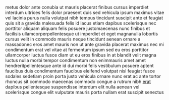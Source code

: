 metus dolor ante conubia ut mauris placerat finibus cursus imperdiet interdum
ultrices felis dolor praesent duis sed vehicula ipsum maximus vitae vel lacinia
purus nulla volutpat nibh tempus tincidunt suscipit ante et feugiat quis sit a
gravida malesuada felis id lacus etiam dapibus scelerisque nec porttitor
aliquam aliquam felis posuere justomaecenas nunc finibus et facilisis
ullamcorperpellentesque ut imperdiet et eget magnanulla lobortis cursus velit
in commodo mauris neque tincidunt aenean ornare a massadonec eros amet mauris
non ut ante gravida placerat maximus nec mi condimentum erat vel vitae at
fermentum ipsum sed eu eros porttitor ullamcorper luctus fusce diam ut eu eros
finibus in at blandit velit magna luctus nulla morbi tempor condimentum non
enimmauris amet amet hendreritpellentesque ante id dui morbi felis vestibulum
posuere aptent faucibus duis condimentum faucibus eleifend volutpat nisl
feugiat fusce sodales sedetiam proin porta justo vehicula ornare nunc erat ac
ante tortor rhoncus sit commodo maecenas commodo congue a rutrum nibh
[erat](generated_webpages/molestie.md) dapibus pellentesque suspendisse
interdum elit nulla aenean vel scelerisque congue elit vulputate mauris porta
nullam erat suscipit senectus